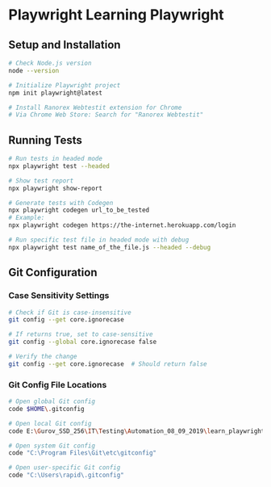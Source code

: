 # Playwright Learning Playwright

## Setup and Installation

```bash
# Check Node.js version
node --version

# Initialize Playwright project
npm init playwright@latest

# Install Ranorex Webtestit extension for Chrome
# Via Chrome Web Store: Search for "Ranorex Webtestit"
```

## Running Tests

```bash
# Run tests in headed mode
npx playwright test --headed

# Show test report
npx playwright show-report

# Generate tests with Codegen
npx playwright codegen url_to_be_tested
# Example:
npx playwright codegen https://the-internet.herokuapp.com/login

# Run specific test file in headed mode with debug
npx playwright test name_of_the_file.js --headed --debug
```

## Git Configuration

### Case Sensitivity Settings
```bash
# Check if Git is case-insensitive
git config --get core.ignorecase

# If returns true, set to case-sensitive
git config --global core.ignorecase false

# Verify the change
git config --get core.ignorecase  # Should return false
```

### Git Config File Locations

```bash
# Open global Git config
code $HOME\.gitconfig

# Open local Git config
code E:\Gurov_SSD_256\IT\Testing\Automation_08_09_2019\learn_playwright\.git\config

# Open system Git config
code "C:\Program Files\Git\etc\gitconfig"

# Open user-specific Git config
code "C:\Users\rapid\.gitconfig"
```